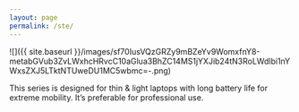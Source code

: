 ```yaml
---
layout: page
permalink: /ste/
---
```


![]({{ site.baseurl }}/images/sf70IusVQzGRZy9mBZeYv9WomxfnY8-metabGVub3ZvLWxhcHRvcC10aGlua3BhZC14MS1jYXJib24tN3RoLWdlbi1nYWxsZXJ5LTktNTUweDU1MC5wbmc=-.png)

This series is designed for thin & light laptops with long battery life for extreme mobility. It’s preferable for professional use.